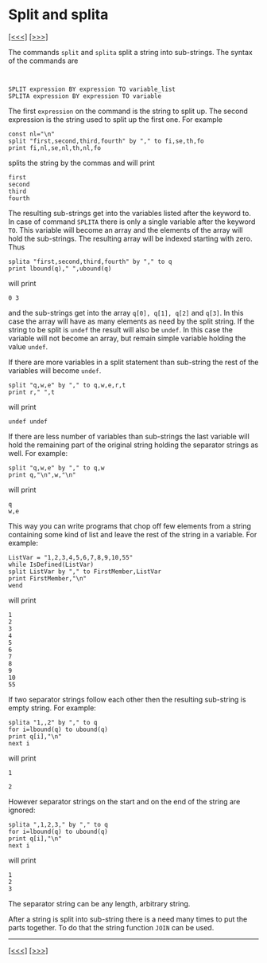 # Split and splita

[\[\<\<\<\]](ug_14.md) [\[\>\>\>\]](ug_14.2.md)

The commands `split` and `splita` split a string into sub-strings. The
syntax of the commands are

``` 


SPLIT expression BY expression TO variable_list
SPLITA expression BY expression TO variable
```

The first `expression` on the command is the string to split up. The
second expression is the string used to split up the first one. For
example

    const nl="\n"
    split "first,second,third,fourth" by "," to fi,se,th,fo
    print fi,nl,se,nl,th,nl,fo

splits the string by the commas and will print

    first
    second
    third
    fourth

The resulting sub-strings get into the variables listed after the
keyword to. In case of command `SPLITA` there is only a single variable
after the keyword `TO`. This variable will become an array and the
elements of the array will hold the sub-strings. The resulting array
will be indexed starting with zero. Thus

    splita "first,second,third,fourth" by "," to q
    print lbound(q)," ",ubound(q)

will print

    0 3

and the sub-strings get into the array `q[0], q[1], q[2]` and `q[3]`. In
this case the array will have as many elements as need by the split
string. If the string to be split is `undef` the result will also be
`undef`. In this case the variable will not become an array, but remain
simple variable holding the value `undef`.

If there are more variables in a split statement than sub-string the
rest of the variables will become `undef`.

    split "q,w,e" by "," to q,w,e,r,t
    print r," ",t 

will print

    undef undef

If there are less number of variables than sub-strings the last variable
will hold the remaining part of the original string holding the
separator strings as well. For example:

    split "q,w,e" by "," to q,w
    print q,"\n",w,"\n"

will print

    q
    w,e

This way you can write programs that chop off few elements from a string
containing some kind of list and leave the rest of the string in a
variable. For example:

    ListVar = "1,2,3,4,5,6,7,8,9,10,55"
    while IsDefined(ListVar)
    split ListVar by "," to FirstMember,ListVar
    print FirstMember,"\n"
    wend 

will print

    1
    2
    3
    4
    5
    6
    7
    8
    9
    10
    55

If two separator strings follow each other then the resulting sub-string
is empty string. For example:

    splita "1,,2" by "," to q
    for i=lbound(q) to ubound(q)
    print q[i],"\n"
    next i 

will print

    1
    
    2

However separator strings on the start and on the end of the string are
ignored:

    splita ",1,2,3," by "," to q
    for i=lbound(q) to ubound(q)
    print q[i],"\n"
    next i 

will print

    1
    2
    3

The separator string can be any length, arbitrary string.

After a string is split into sub-string there is a need many times to
put the parts together. To do that the string function `JOIN` can be
used.

-----

[\[\<\<\<\]](ug_14.md) [\[\>\>\>\]](ug_14.2.md)
